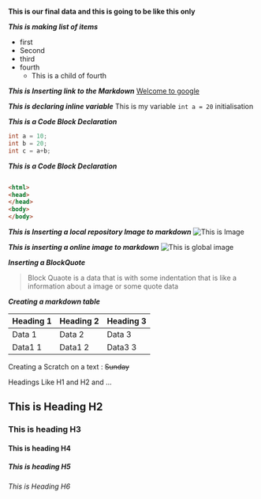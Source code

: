 **This is our final data
and this is going to be like this only**

***This is making list of items***
- first
- Second
- third 
- fourth
  - This is a child of fourth

***This is Inserting link to the Markdown***
[Welcome to google](http://www.google.com)

***This is declaring inline variable***
This is my variable `int a = 20` initialisation

***This is a Code Block Declaration***

 ```java
 int a = 10;
int b = 20;
int c = a+b;
```
***This is a Code Block Declaration***

```html

<html>
<head>
</head>
<body>
</body>

```



***This is Inserting a local repository Image to markdown*** 
![This is Image](silvan-elf-5k-m7.jpg)

***This is inserting a online image to markdown***
![This is global image](https://images.unsplash.com/photo-1604200213928-ba3cf4fc8436?ixlib=rb-1.2.1&ixid=MnwxMjA3fDB8MHxzZWFyY2h8Mnx8c3BpZGVybWFufGVufDB8fDB8fA%3D%3D&auto=format&fit=crop&w=600&q=60)

***Inserting a BlockQuote***
> Block Quaote is a data that is with some indentation that is like a information about a image or some quote data


***Creating a markdown table***

| Heading 1 | Heading 2 | Heading 3 |
| --- | --- | --- |
| Data 1 | Data 2 | Data 3 |
| Data1 1 | Data1 2 | Data3 3|


Creating a Scratch on a text :
~~Sunday~~


Headings Like H1 and H2 and ...

## This is Heading H2

### This is heading H3

#### This is heading H4

##### This is heading H5

###### This is Heading H6
